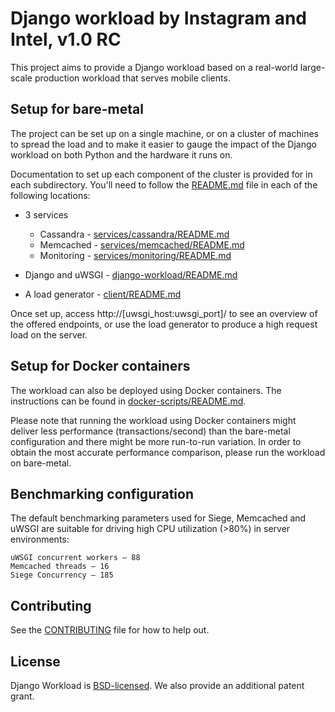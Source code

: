 # Django workload by Instagram and Intel, v1.0 RC

This project aims to provide a Django workload based on a real-world
large-scale production workload that serves mobile clients.

## Setup for bare-metal

The project can be set up on a single machine, or on a cluster of machines
to spread the load and to make it easier to gauge the impact of the Django
workload on both Python and the hardware it runs on.

Documentation to set up each component of the cluster is provided for in
each subdirectory. You'll need to follow the [README.md](/README.md) file in each of the
following locations:

* 3 services
  * Cassandra - [services/cassandra/README.md](/services/cassandra/README.md)
  * Memcached - [services/memcached/README.md](/services/memcached/README.md)
  * Monitoring - [services/monitoring/README.md](/services/monitoring/README.md)

* Django and uWSGI - [django-workload/README.md](/django-workload/README.md)
* A load generator - [client/README.md](/client/README.md)

Once set up, access http://[uwsgi_host:uwsgi_port]/ to see an overview of
the offered endpoints, or use the load generator to produce a high request
load on the server.

## Setup for Docker containers

The workload can also be deployed using Docker containers. The instructions can
be found in [docker-scripts/README.md](/docker-scripts/README.md).

Please note that running the workload using Docker containers might deliver
less performance (transactions/second) than the bare-metal configuration and
there might be more run-to-run variation. In order to obtain the most accurate
performance comparison, please run the workload on bare-metal.

## Benchmarking configuration

The default benchmarking parameters used for Siege, Memcached and uWSGI are
suitable for driving high CPU utilization (>80%) in server environments:
```
uWSGI concurrent workers – 88
Memcached threads – 16
Siege Concurrency – 185
```

## Contributing

See the [CONTRIBUTING](/CONTRIBUTING.md) file for how to help out.

## License

Django Workload is [BSD-licensed](/LICENSE). We also provide an additional patent grant.
